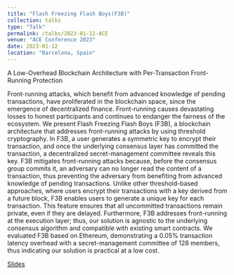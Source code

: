 ```yaml
---
title: "Flash Freezing Flash Boys(F3B)"
collection: talks
type: "Talk"
permalink: /talks/2023-01-12-ACE
venue: "ACE Conference 2023"
date: 2023-01-12
location: "Barcelona, Spain"
---
```


A Low-Overhead Blockchain Architecture with Per-Transaction Front-Running Protection

Front-running attacks, which benefit from advanced knowledge of pending transactions, have proliferated in the blockchain space, since the emergence of decentralized finance. Front-running causes devastating losses to honest participants and continues to endanger the fairness of the ecosystem. We present Flash Freezing Flash Boys (F3B), a blockchain architecture that addresses front-running attacks by using threshold cryptography. In F3B, a user generates a symmetric key to encrypt their transaction, and once the underlying consensus layer has committed the transaction, a decentralized secret-management committee reveals this key. F3B mitigates front-running attacks because, before the consensus group commits it, an adversary can no longer read the content of a transaction, thus preventing the adversary from benefiting from advanced knowledge of pending transactions. Unlike other threshold-based approaches, where users encrypt their transactions with a key derived from a future block, F3B enables users to generate a unique key for each transaction. This feature ensures that all uncommitted transactions remain private, even if they are delayed. Furthermore, F3B addresses front-running at the execution layer; thus, our solution is agnostic to the underlying consensus algorithm and compatible with existing smart contracts. We evaluated F3B based on Ethereum, demonstrating a 0.05% transaction latency overhead with a secret-management committee of 128 members, thus indicating our solution is practical at a low cost.

[Slides]({{url}}/files/slides/2023-01-12-F3B-ACE.pdf)
